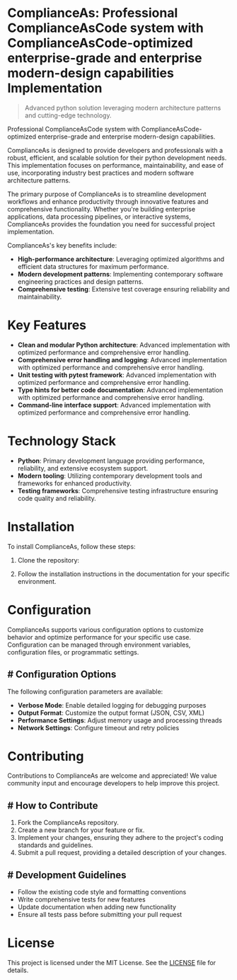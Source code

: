 <!-- fallback_ComplianceAs_20250810024227_46204 -->

# ComplianceAs: Professional ComplianceAsCode system with ComplianceAsCode-optimized enterprise-grade and enterprise modern-design capabilities Implementation
> Advanced python solution leveraging modern architecture patterns and cutting-edge technology.

Professional ComplianceAsCode system with ComplianceAsCode-optimized enterprise-grade and enterprise modern-design capabilities.

ComplianceAs is designed to provide developers and professionals with a robust, efficient, and scalable solution for their python development needs. This implementation focuses on performance, maintainability, and ease of use, incorporating industry best practices and modern software architecture patterns.

The primary purpose of ComplianceAs is to streamline development workflows and enhance productivity through innovative features and comprehensive functionality. Whether you're building enterprise applications, data processing pipelines, or interactive systems, ComplianceAs provides the foundation you need for successful project implementation.

ComplianceAs's key benefits include:

* **High-performance architecture**: Leveraging optimized algorithms and efficient data structures for maximum performance.
* **Modern development patterns**: Implementing contemporary software engineering practices and design patterns.
* **Comprehensive testing**: Extensive test coverage ensuring reliability and maintainability.

# Key Features

* **Clean and modular Python architecture**: Advanced implementation with optimized performance and comprehensive error handling.
* **Comprehensive error handling and logging**: Advanced implementation with optimized performance and comprehensive error handling.
* **Unit testing with pytest framework**: Advanced implementation with optimized performance and comprehensive error handling.
* **Type hints for better code documentation**: Advanced implementation with optimized performance and comprehensive error handling.
* **Command-line interface support**: Advanced implementation with optimized performance and comprehensive error handling.

# Technology Stack

* **Python**: Primary development language providing performance, reliability, and extensive ecosystem support.
* **Modern tooling**: Utilizing contemporary development tools and frameworks for enhanced productivity.
* **Testing frameworks**: Comprehensive testing infrastructure ensuring code quality and reliability.

# Installation

To install ComplianceAs, follow these steps:

1. Clone the repository:


2. Follow the installation instructions in the documentation for your specific environment.

# Configuration

ComplianceAs supports various configuration options to customize behavior and optimize performance for your specific use case. Configuration can be managed through environment variables, configuration files, or programmatic settings.

## # Configuration Options

The following configuration parameters are available:

* **Verbose Mode**: Enable detailed logging for debugging purposes
* **Output Format**: Customize the output format (JSON, CSV, XML)
* **Performance Settings**: Adjust memory usage and processing threads
* **Network Settings**: Configure timeout and retry policies

# Contributing

Contributions to ComplianceAs are welcome and appreciated! We value community input and encourage developers to help improve this project.

## # How to Contribute

1. Fork the ComplianceAs repository.
2. Create a new branch for your feature or fix.
3. Implement your changes, ensuring they adhere to the project's coding standards and guidelines.
4. Submit a pull request, providing a detailed description of your changes.

## # Development Guidelines

* Follow the existing code style and formatting conventions
* Write comprehensive tests for new features
* Update documentation when adding new functionality
* Ensure all tests pass before submitting your pull request

# License

This project is licensed under the MIT License. See the [LICENSE](https://github.com/laurindoisaac/ComplianceAs/blob/main/LICENSE) file for details.
